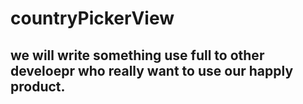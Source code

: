 # countryPickerView

## we will write something use full to other develoepr who really want to use our happly product.
